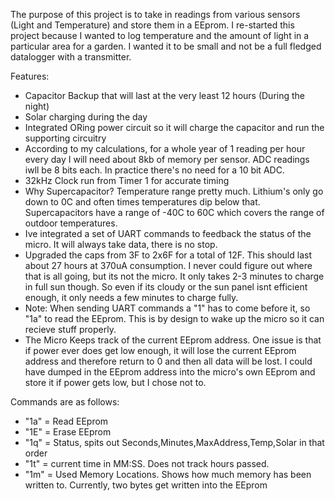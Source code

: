 The purpose of this project is to take in readings from various sensors (Light and Temperature) and store them in a EEprom. I re-started this project because I wanted to log temperature and the amount of light in a particular area for a garden. I wanted it to be small and not be a full fledged datalogger with a transmitter.

Features:
* Capacitor Backup that will last at the very least 12 hours (During the night)
* Solar charging during the day
* Integrated ORing power circuit so it will charge the capacitor and run the supporting circuitry
* According to my calculations, for a whole year of 1 reading per hour every day I will need about 8kb of memory per sensor. ADC readings iwll be 8 bits each. In practice there's no need for a 10 bit ADC.
* 32kHz Clock run from Timer 1 for accurate timing
* Why Supercapacitor? Temperature range pretty much. Lithium's only go down to 0C and often times temperatures dip below that. Supercapacitors have a range of -40C to 60C which covers the range of outdoor temperatures. 
* Ive integrated a set of UART commands to feedback the status of the micro. It will always take data, there is no stop.
* Upgraded the caps from 3F to 2x6F for a total of 12F. This should last about 27 hours at 370uA consumption. I never could figure out where that is all going, but its not the micro. It only takes 2-3 minutes to charge in full sun though. So even if its cloudy or the sun panel isnt efficient enough, it only needs a few minutes to charge fully. 
* Note: When sending UART commands a "1" has to come before it, so "1a" to read the EEprom. This is by design to wake up the micro so it can recieve stuff properly.
* The Micro Keeps track of the current EEprom address. One issue is that if power ever does get low enough, it will lose the current EEprom address and therefore return to 0 and then all data will be lost. I could have dumped in the EEprom address into the micro's own EEprom and store it if power gets low, but I chose not to.


Commands are as follows:
* "1a" = Read EEprom
* "1E" = Erase EEprom
* "1q" = Status, spits out Seconds,Minutes,MaxAddress,Temp,Solar in that order
* "1t" = current time in MM:SS. Does not track hours passed. 
* "1m" = Used Memory Locations. Shows how much memory has been written to. Currently, two bytes get written into the EEprom



